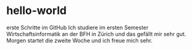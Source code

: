 # hello-world
erste Schritte im GitHub
Ich studiere im ersten Semester Wirtschaftsinformatik an der BFH in Zürich und das gefällt mir sehr gut. Morgen startet die zweite Woche und ich freue mich sehr.
